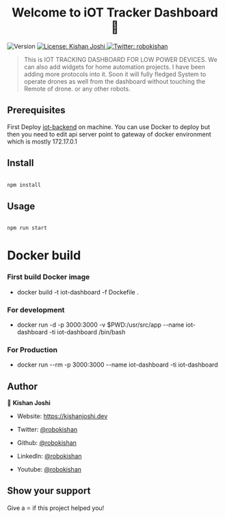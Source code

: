 
<h1  align="center">Welcome to iOT Tracker Dashboard 👋</h1>

<p>

<img  alt="Version"  src="https://img.shields.io/badge/version-1.0.0-blue.svg?cacheSeconds=2592000" />

<a  href="#"  target="_blank">

<img  alt="License: Kishan Joshi"  src="https://img.shields.io/badge/License-Kishan Joshi-yellow.svg" />

</a>

<a  href="https://twitter.com/robokishan"  target="_blank">

<img  alt="Twitter: robokishan"  src="https://img.shields.io/twitter/follow/robokishan.svg?style=social" />

</a>

</p>

  

> This is IOT TRACKING DASHBOARD FOR LOW POWER DEVICES. We can also add widgets for home automation projects. I have been adding more protocols into it. Soon it will fully fledged System to operate drones as well from the dashboard without touching the Remote of drone. or any other robots.

## Prerequisites

 First Deploy [iot-backend](https://github.com/Robokishan/iot-tracker-backend) on machine. You can use   Docker to deploy but then you need to edit api server point to gateway of docker environment which is mostly 172.17.0.1

 

## Install

  

```sh

npm install

```

  

## Usage

  

```sh

npm run start

```


# Docker build

 
### First build Docker image
 - docker build -t iot-dashboard -f Dockefile .

### For development

 - docker run -d -p 3000:3000 -v $PWD:/usr/src/app --name iot-dashboard -ti iot-dashboard /bin/bash

### For Production

 - docker run --rm -p 3000:3000 --name iot-dashboard -ti iot-dashboard

## Author

 
👤 **Kishan Joshi**

  

* Website: https://kishanjoshi.dev

* Twitter: [@robokishan](https://twitter.com/robokishan)

* Github: [@robokishan](https://github.com/robokishan)

* LinkedIn: [@robokishan](https://linkedin.com/in/robokishan)

* Youtube: [@robokishan](https://youtube.com/robokishan)

  

## Show your support

  

Give a ⭐️ if this project helped you!
